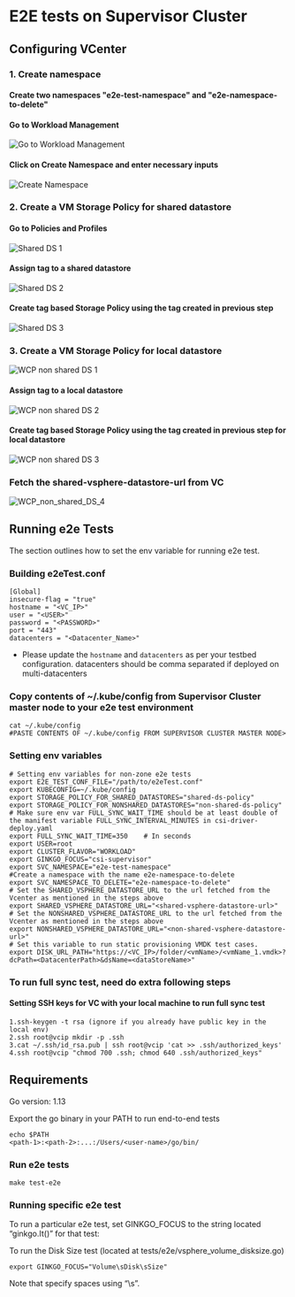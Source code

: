 # E2E tests on Supervisor Cluster

## Configuring VCenter

### 1. Create namespace

#### Create two namespaces "e2e-test-namespace" and "e2e-namespace-to-delete"

#### Go to Workload Management

![Go to Workload Management](images/create_namespace_step_1.png)

#### Click on Create Namespace and enter necessary inputs

![Create Namespace](images/create_namespace_step_2.png)

### 2. Create a VM Storage Policy for shared datastore

#### Go to Policies and Profiles

![Shared DS 1](images/shared_ds_policy_step_1.png)

#### Assign tag to a shared datastore

![Shared DS 2](images/shared_ds_policy_step_2.png)

#### Create tag based Storage Policy using the tag created in previous step

![Shared DS 3](images/shared_ds_policy_step_3.png)

### 3. Create a VM Storage Policy for local datastore

![WCP non shared DS 1](images/shared_ds_policy_step_1.png)

#### Assign tag to a local datastore

![WCP non shared DS 2](images/non-shared_ds_policy_step_1.png)

#### Create tag based Storage Policy using the tag created in previous step for local datastore

![WCP non shared DS 3](images/non-shared_ds_policy_step_2.png)

### Fetch the shared-vsphere-datastore-url from VC

![WCP_non_shared_DS_4](images/shared_vsphere_datastore_url.png)

## Running e2e Tests

The section outlines how to set the env variable for running e2e test.

### Building e2eTest.conf

    [Global]
    insecure-flag = "true"
    hostname = "<VC_IP>"
    user = "<USER>"
    password = "<PASSWORD>"
    port = "443"
    datacenters = "<Datacenter_Name>"

* Please update the `hostname` and `datacenters` as per your testbed configuration.
datacenters should be comma separated if deployed on multi-datacenters

### Copy contents of ~/.kube/config from Supervisor Cluster master node to your e2e test environment

    cat ~/.kube/config
    #PASTE CONTENTS OF ~/.kube/config FROM SUPERVISOR CLUSTER MASTER NODE>

### Setting env variables

    # Setting env variables for non-zone e2e tests
    export E2E_TEST_CONF_FILE="/path/to/e2eTest.conf"
    export KUBECONFIG=~/.kube/config
    export STORAGE_POLICY_FOR_SHARED_DATASTORES="shared-ds-policy"
    export STORAGE_POLICY_FOR_NONSHARED_DATASTORES="non-shared-ds-policy"
    # Make sure env var FULL_SYNC_WAIT_TIME should be at least double of the manifest variable FULL_SYNC_INTERVAL_MINUTES in csi-driver-deploy.yaml
    export FULL_SYNC_WAIT_TIME=350    # In seconds
    export USER=root
    export CLUSTER_FLAVOR="WORKLOAD"
    export GINKGO_FOCUS="csi-supervisor"
    export SVC_NAMESPACE="e2e-test-namespace"
    #Create a namespace with the name e2e-namespace-to-delete
    export SVC_NAMESPACE_TO_DELETE="e2e-namespace-to-delete"
    # Set the SHARED_VSPHERE_DATASTORE_URL to the url fetched from the Vcenter as mentioned in the steps above
    export SHARED_VSPHERE_DATASTORE_URL="<shared-vsphere-datastore-url>"
    # Set the NONSHARED_VSPHERE_DATASTORE_URL to the url fetched from the Vcenter as mentioned in the steps above
    export NONSHARED_VSPHERE_DATASTORE_URL="<non-shared-vsphere-datastore-url>"
    # Set this variable to run static provisioning VMDK test cases.
    export DISK_URL_PATH="https://<VC_IP>/folder/<vmName>/<vmName_1.vmdk>?dcPath=<DatacenterPath>&dsName=<dataStoreName>"

### To run full sync test, need do extra following steps

#### Setting SSH keys for VC with your local machine to run full sync test

    1.ssh-keygen -t rsa (ignore if you already have public key in the local env)
    2.ssh root@vcip mkdir -p .ssh
    3.cat ~/.ssh/id_rsa.pub | ssh root@vcip 'cat >> .ssh/authorized_keys'
    4.ssh root@vcip "chmod 700 .ssh; chmod 640 .ssh/authorized_keys"

## Requirements

Go version: 1.13

Export the go binary in your PATH to run end-to-end tests

    echo $PATH
    <path-1>:<path-2>:...:/Users/<user-name>/go/bin/

### Run e2e tests

    make test-e2e

### Running specific e2e test

To run a particular e2e test, set GINKGO_FOCUS to the string located “ginkgo.It()” for that test:

To run the Disk Size test (located at tests/e2e/vsphere_volume_disksize.go)

    export GINKGO_FOCUS="Volume\sDisk\sSize"

Note that specify spaces using “\s”.
